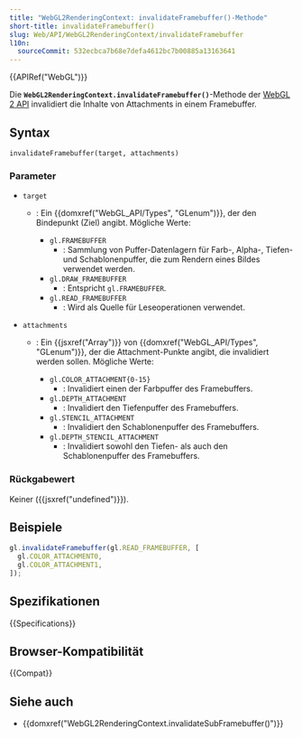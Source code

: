 ```yaml
---
title: "WebGL2RenderingContext: invalidateFramebuffer()-Methode"
short-title: invalidateFramebuffer()
slug: Web/API/WebGL2RenderingContext/invalidateFramebuffer
l10n:
  sourceCommit: 532ecbca7b68e7defa4612bc7b00885a13163641
---
```


{{APIRef("WebGL")}}

Die **`WebGL2RenderingContext.invalidateFramebuffer()`**-Methode
der [WebGL 2 API](/de/docs/Web/API/WebGL_API) invalidiert die Inhalte
von Attachments in einem Framebuffer.

## Syntax

```js-nolint
invalidateFramebuffer(target, attachments)
```

### Parameter

- `target`

  - : Ein {{domxref("WebGL_API/Types", "GLenum")}}, der den Bindepunkt (Ziel) angibt. Mögliche Werte:

    - `gl.FRAMEBUFFER`
      - : Sammlung von Puffer-Datenlagern für Farb-, Alpha-,
        Tiefen- und Schablonenpuffer, die zum Rendern eines Bildes verwendet werden.
    - `gl.DRAW_FRAMEBUFFER`
      - : Entspricht `gl.FRAMEBUFFER`.
    - `gl.READ_FRAMEBUFFER`
      - : Wird als Quelle für Leseoperationen verwendet.

- `attachments`

  - : Ein {{jsxref("Array")}} von {{domxref("WebGL_API/Types", "GLenum")}}, der die Attachment-Punkte angibt, die
    invalidiert werden sollen. Mögliche Werte:

    - `gl.COLOR_ATTACHMENT{0-15}`
      - : Invalidiert einen der Farbpuffer
        des Framebuffers.
    - `gl.DEPTH_ATTACHMENT`
      - : Invalidiert den Tiefenpuffer des Framebuffers.
    - `gl.STENCIL_ATTACHMENT`
      - : Invalidiert den Schablonenpuffer
        des Framebuffers.
    - `gl.DEPTH_STENCIL_ATTACHMENT`
      - : Invalidiert sowohl den Tiefen- als auch den Schablonenpuffer
        des Framebuffers.

### Rückgabewert

Keiner ({{jsxref("undefined")}}).

## Beispiele

```js
gl.invalidateFramebuffer(gl.READ_FRAMEBUFFER, [
  gl.COLOR_ATTACHMENT0,
  gl.COLOR_ATTACHMENT1,
]);
```

## Spezifikationen

{{Specifications}}

## Browser-Kompatibilität

{{Compat}}

## Siehe auch

- {{domxref("WebGL2RenderingContext.invalidateSubFramebuffer()")}}
